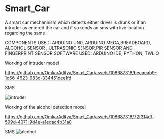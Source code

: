 # Smart_Car
A smart car mechannism which detects either driver is drunk or if an intruder as entered the car and if so sends an sms with live location regarding the same


COMPONENTS USED: ARDUINO UNO, ARDUINO MEGA,BREADBOARD, ALCOHOL SENSOR , ULTRASONIC SENSOR,PIR SENSOR AND FINGERPRINT SENSOR
SOFTWARE USED: ARDUINO IDE, PYTHON, TWLIO

Working of intruder model

https://github.com/OmkarAditya/Smart_Car/assets/108687318/becaeab9-1d56-4623-983c-334451dee1fd



SMS

![intruder](https://github.com/OmkarAditya/Smart_Car/assets/108687318/2a78d081-8724-41ba-9cf5-12d6642d40a6)

Working of the alcohol detection model

https://github.com/OmkarAditya/Smart_Car/assets/108687318/72f314df-599d-4071-9d4e-a1edac4b31a8

SMS
![alcohol](https://github.com/OmkarAditya/Smart_Car/assets/108687318/965a2ffb-6c05-43bd-b11f-59bf6d50d38f)
